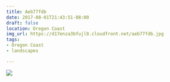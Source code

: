 ```yaml
---
title: Aeb77fdb
date: 2017-08-01T21:43:51-08:00
draft: false
location: Oregon Coast
img_url: https://d17enza3bfujl8.cloudfront.net/aeb77fdb.jpg
tags:
- Oregon Coast
- landscapes

---
```


![](https://d17enza3bfujl8.cloudfront.net/aeb77fdb.jpg)
